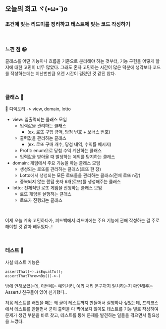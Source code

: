 ## 오늘의 회고 ヾ(•ω•`)o

### 조건에 맞는 리드미를 정리하고 테스트에 맞는 코드 작성하기

<br>

### 느낀 점 😃

클래스를 어떤 기능이나 흐름을 기준으로 분리해야 하는 것부터, 기능 구현을 어떻게 할 지에 대한 고민이 너무 많았다. 그래도 혼자 고민하는 시간이 많은 덕분에 생각보다 코드를 작성하는데는 지난번만큼 오랜 시간이 걸렸던 것 같진 않다.

<br>

### 클래스 💩

🔱 디렉토리 -> view, domain, lotto
<br>

- view: 입출력되는 클래스 모임
  - 입력값을 관리하는 클래스
    - (ex. 로또 구입 금액, 당첨 번호 + 보너스 번호)
  - 출력값을 관리하는 클래스
    - (ex. 로또 구매 개수, 당첨 내역, 수익률 메시지)
  - Profit: enum으로 당첨 수익 계산하는 클래스
  - 입력값을 받아올 때 발생하는 예외를 탐지하는 클래스
- domain: 게임에서 주요 기능을 하는 클래스 모임
  - 생성되는 로또를 관리하는 클래스(로또 한 장)
  - Lotto에서 생성되는 모든 로또들을 관리하는 클래스(전체 로또 n장)
  - 중복되지 않는 랜덤 숫자 6개(로또)를 생성해주는 클래스
- lotto: 전체적인 로또 게임을 진행하는 클래스 모임
  - 로또 게임을 실행하는 클래스
  - 로또가 진행되는 클래스

<br>

어제 오늘 계속 고민하다가, 피드백에서 리드미에는 주요 기능에 관해 작성하는 걸 주로 해야할 것 같아 빼두었다..!

<br>

### 테스트 💩

사실 테스트 기능은

```(java)
assertThat(~).isEqualTo();
assertThatThrownBy(()->~)
```

밖에 안해보았는데, 이번에는
예외처리, 예외 처리 문구까지 일치하는지 확인해주는 AssertJ 친구들이 있어 신기했다..
<br>

처음 테스트를 배웠을 때는 왜 굳이 테스트까지 만들어서 실행하나 싶었는데, 프리코스에서 테스트를 만들면서 굳이 출력을 다 찍어보지 않아도 테스트를 기능 별로 작성하여 문제가 생긴 부분을 바로 찾고, 테스트를 통해 문제를 발견하는 일들을 겪으면서 필요성을 느꼈다.
